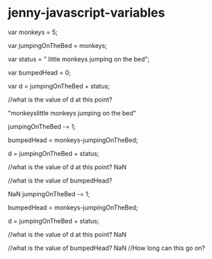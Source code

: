# jenny-javascript-variables

var monkeys = 5;


var jumpingOnTheBed = monkeys;


var status = " little monkeys jumping on the bed";


var bumpedHead = 0;


var d = jumpingOnTheBed + status;


//what is the value of d at this point?

"monkeyslittle monkeys jumping on the bed"

jumpingOnTheBed -= 1;


bumpedHead = monkeys-jumpingOnTheBed;


d = jumpingOnTheBed + status;


//what is the value of d at this point?
NaN


//what is the value of bumpedHead?

NaN
jumpingOnTheBed -= 1;


bumpedHead = monkeys-jumpingOnTheBed;


d = jumpingOnTheBed + status;

//what is the value of d at this point?
NaN

//what is the value of bumpedHead?
NaN
//How long can this go on?
